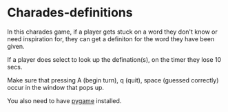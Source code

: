 # Charades-definitions

In this charades game, if a player gets stuck on a word they don't know or need inspiration for, they can get a definiton for the word they have been given.

If a player does select to look up the defination(s), on the timer they lose 10 secs. 

Make sure that pressing A (begin turn), q (quit), space (guessed correctly) occur in the window that pops up.

You also need to have [pygame](https://www.pygame.org/wiki/GettingStarted) installed. 